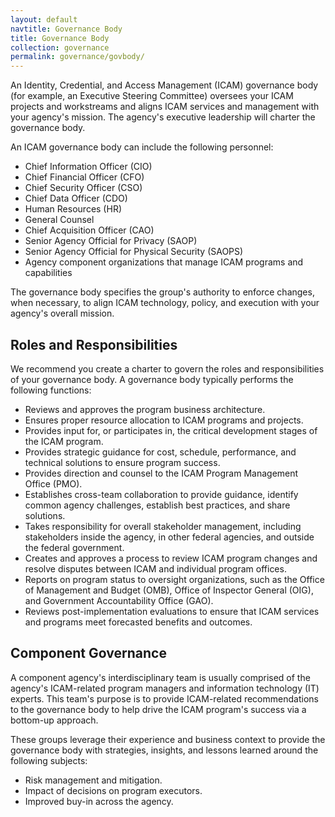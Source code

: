 ```yaml
---
layout: default
navtitle: Governance Body
title: Governance Body
collection: governance
permalink: governance/govbody/
---
```


An Identity, Credential, and Access Management (ICAM) governance body (for example, an Executive Steering Committee) oversees your ICAM projects and workstreams and aligns ICAM services and management with your agency's mission. The agency's executive leadership will charter the governance body.

An ICAM governance body can include the following personnel:

- Chief Information Officer (CIO)
- Chief Financial Officer (CFO)
- Chief Security Officer (CSO)
- Chief Data Officer (CDO)
- Human Resources (HR)
- General Counsel
- Chief Acquisition Officer (CAO)
- Senior Agency Official for Privacy (SAOP)
- Senior Agency Official for Physical Security (SAOPS)
- Agency component organizations that manage ICAM programs and capabilities

The governance body specifies the group's authority to enforce changes, when necessary, to align ICAM technology, policy, and execution with your agency's overall mission.

## Roles and Responsibilities

We recommend you create a charter to govern the roles and responsibilities of your governance body. A governance body typically performs the following functions:

- Reviews and approves the program business architecture.
- Ensures proper resource allocation to ICAM programs and projects.
- Provides input for, or participates in, the critical development stages of the ICAM program.
- Provides strategic guidance for cost, schedule, performance, and technical solutions to ensure program success.
- Provides direction and counsel to the ICAM Program Management Office (PMO).
- Establishes cross-team collaboration to provide guidance, identify common agency challenges, establish best practices, and share solutions.
- Takes responsibility for overall stakeholder management, including stakeholders inside the agency, in other federal agencies, and outside the federal government.
- Creates and approves a process to review ICAM program changes and resolve disputes between ICAM and individual program offices.
- Reports on program status to oversight organizations, such as the Office of Management and Budget (OMB), Office of Inspector General (OIG), and Government Accountability Office (GAO).
- Reviews post-implementation evaluations to ensure that ICAM services and programs meet forecasted benefits and outcomes.

## Component Governance

A component agency's interdisciplinary team is usually comprised of the agency's ICAM-related program managers and information technology (IT) experts. This team's purpose is to provide ICAM-related recommendations to the governance body to help drive the ICAM program's success via a bottom-up approach.

These groups leverage their experience and business context to provide the governance body with strategies, insights, and lessons learned around the following subjects:

- Risk management and mitigation.
- Impact of decisions on program executors.
- Improved buy-in across the agency.
